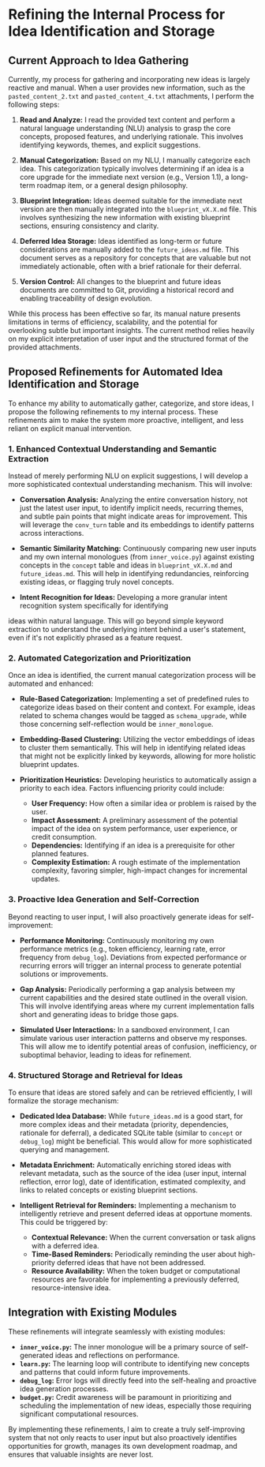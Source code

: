 # Refining the Internal Process for Idea Identification and Storage

## Current Approach to Idea Gathering

Currently, my process for gathering and incorporating new ideas is largely reactive and manual. When a user provides new information, such as the `pasted_content_2.txt` and `pasted_content_4.txt` attachments, I perform the following steps:

1.  **Read and Analyze:** I read the provided text content and perform a natural language understanding (NLU) analysis to grasp the core concepts, proposed features, and underlying rationale. This involves identifying keywords, themes, and explicit suggestions.

2.  **Manual Categorization:** Based on my NLU, I manually categorize each idea. This categorization typically involves determining if an idea is a core upgrade for the immediate next version (e.g., Version 1.1), a long-term roadmap item, or a general design philosophy.

3.  **Blueprint Integration:** Ideas deemed suitable for the immediate next version are then manually integrated into the `blueprint_vX.X.md` file. This involves synthesizing the new information with existing blueprint sections, ensuring consistency and clarity.

4.  **Deferred Idea Storage:** Ideas identified as long-term or future considerations are manually added to the `future_ideas.md` file. This document serves as a repository for concepts that are valuable but not immediately actionable, often with a brief rationale for their deferral.

5.  **Version Control:** All changes to the blueprint and future ideas documents are committed to Git, providing a historical record and enabling traceability of design evolution.

While this process has been effective so far, its manual nature presents limitations in terms of efficiency, scalability, and the potential for overlooking subtle but important insights. The current method relies heavily on my explicit interpretation of user input and the structured format of the provided attachments.

## Proposed Refinements for Automated Idea Identification and Storage

To enhance my ability to automatically gather, categorize, and store ideas, I propose the following refinements to my internal process. These refinements aim to make the system more proactive, intelligent, and less reliant on explicit manual intervention.

### 1. Enhanced Contextual Understanding and Semantic Extraction

Instead of merely performing NLU on explicit suggestions, I will develop a more sophisticated contextual understanding mechanism. This will involve:

*   **Conversation Analysis:** Analyzing the entire conversation history, not just the latest user input, to identify implicit needs, recurring themes, and subtle pain points that might indicate areas for improvement. This will leverage the `conv_turn` table and its embeddings to identify patterns across interactions.

*   **Semantic Similarity Matching:** Continuously comparing new user inputs and my own internal monologues (from `inner_voice.py`) against existing concepts in the `concept` table and ideas in `blueprint_vX.X.md` and `future_ideas.md`. This will help in identifying redundancies, reinforcing existing ideas, or flagging truly novel concepts.

*   **Intent Recognition for Ideas:** Developing a more granular intent recognition system specifically for identifying 


ideas within natural language. This will go beyond simple keyword extraction to understand the underlying intent behind a user's statement, even if it's not explicitly phrased as a feature request.

### 2. Automated Categorization and Prioritization

Once an idea is identified, the current manual categorization process will be automated and enhanced:

*   **Rule-Based Categorization:** Implementing a set of predefined rules to categorize ideas based on their content and context. For example, ideas related to schema changes would be tagged as `schema_upgrade`, while those concerning self-reflection would be `inner_monologue`.

*   **Embedding-Based Clustering:** Utilizing the vector embeddings of ideas to cluster them semantically. This will help in identifying related ideas that might not be explicitly linked by keywords, allowing for more holistic blueprint updates.

*   **Prioritization Heuristics:** Developing heuristics to automatically assign a priority to each idea. Factors influencing priority could include:
    *   **User Frequency:** How often a similar idea or problem is raised by the user.
    *   **Impact Assessment:** A preliminary assessment of the potential impact of the idea on system performance, user experience, or credit consumption.
    *   **Dependencies:** Identifying if an idea is a prerequisite for other planned features.
    *   **Complexity Estimation:** A rough estimate of the implementation complexity, favoring simpler, high-impact changes for incremental updates.

### 3. Proactive Idea Generation and Self-Correction

Beyond reacting to user input, I will also proactively generate ideas for self-improvement:

*   **Performance Monitoring:** Continuously monitoring my own performance metrics (e.g., token efficiency, learning rate, error frequency from `debug_log`). Deviations from expected performance or recurring errors will trigger an internal process to generate potential solutions or improvements.

*   **Gap Analysis:** Periodically performing a gap analysis between my current capabilities and the desired state outlined in the overall vision. This will involve identifying areas where my current implementation falls short and generating ideas to bridge those gaps.

*   **Simulated User Interactions:** In a sandboxed environment, I can simulate various user interaction patterns and observe my responses. This will allow me to identify potential areas of confusion, inefficiency, or suboptimal behavior, leading to ideas for refinement.

### 4. Structured Storage and Retrieval for Ideas

To ensure that ideas are stored safely and can be retrieved efficiently, I will formalize the storage mechanism:

*   **Dedicated Idea Database:** While `future_ideas.md` is a good start, for more complex ideas and their metadata (priority, dependencies, rationale for deferral), a dedicated SQLite table (similar to `concept` or `debug_log`) might be beneficial. This would allow for more sophisticated querying and management.

*   **Metadata Enrichment:** Automatically enriching stored ideas with relevant metadata, such as the source of the idea (user input, internal reflection, error log), date of identification, estimated complexity, and links to related concepts or existing blueprint sections.

*   **Intelligent Retrieval for Reminders:** Implementing a mechanism to intelligently retrieve and present deferred ideas at opportune moments. This could be triggered by:
    *   **Contextual Relevance:** When the current conversation or task aligns with a deferred idea.
    *   **Time-Based Reminders:** Periodically reminding the user about high-priority deferred ideas that have not been addressed.
    *   **Resource Availability:** When the token budget or computational resources are favorable for implementing a previously deferred, resource-intensive idea.

## Integration with Existing Modules

These refinements will integrate seamlessly with existing modules:

*   **`inner_voice.py`:** The inner monologue will be a primary source of self-generated ideas and reflections on performance.
*   **`learn.py`:** The learning loop will contribute to identifying new concepts and patterns that could inform future improvements.
*   **`debug_log`:** Error logs will directly feed into the self-healing and proactive idea generation processes.
*   **`budget.py`:** Credit awareness will be paramount in prioritizing and scheduling the implementation of new ideas, especially those requiring significant computational resources.

By implementing these refinements, I aim to create a truly self-improving system that not only reacts to user input but also proactively identifies opportunities for growth, manages its own development roadmap, and ensures that valuable insights are never lost.

